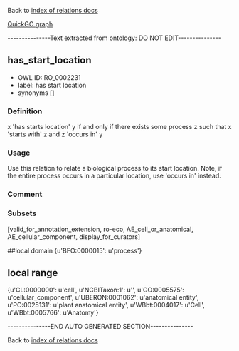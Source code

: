 Back to [index of relations docs](https://github.com/geneontology/annotation_extensions/tree/master/doc)

[QuickGO graph](www.ebi.ac.uk/QuickGO/AnnotationExtensionRelations.html)

---------------Text extracted from ontology: DO NOT EDIT---------------

## has_start_location
* OWL ID: RO_0002231
* label: has start location
* synonyms
[]

### Definition
x 'has starts location' y if and only if there exists some process z such that x 'starts with' z and z 'occurs in' y

### Usage
Use this relation to relate a biological process to its start location.  Note, if the entire process occurs in a particular location, use 'occurs in' instead.

### Comment


### Subsets
[valid_for_annotation_extension, ro-eco, AE_cell_or_anatomical, AE_cellular_component, display_for_curators]

##local domain
{u'BFO:0000015': u'process'}

## local range
{u'CL:0000000': u'cell', u'NCBITaxon:1': u'', u'GO:0005575': u'cellular_component', u'UBERON:0001062': u'anatomical entity', u'PO:0025131': u'plant anatomical entity', u'WBbt:0004017': u'Cell', u'WBbt:0005766': u'Anatomy'}

---------------END AUTO GENERATED SECTION---------------


Back to [index of relations docs](https://github.com/geneontology/annotation_extensions/tree/master/doc)
